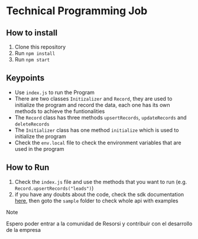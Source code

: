 # Technical Programming Job

## How to install

1. Clone this repository
2. Run `npm install`
3. Run `npm start`

## Keypoints

- Use `index.js` to run the Program
- There are two classes `Initizalizer` and `Record`, they are used to initialize the program and record the data, each one has its own methods to achieve the funtionalities
- The `Record` class has three methods `upsertRecords`, `updateRecords` and `deleteRecords`
- The `Initializer` class has one method `initialize` which is used to initialize the program
- Check the `env.local` file to check the environment variables that are used in the program

## How to Run

1. Check the `index.js` file and use the methods that you want to run (e.g. `Record.upsertRecords("leads")`)
2. if you have any doubts about the code, check the sdk documentation [here](https://github.com/zoho/zohocrm-nodejs-sdk-7.0/tree/master), then goto the `sample` folder to check whole api with examples

> [!NOTE]
> Espero poder entrar a la comunidad de Resorsi y contribuir con el desarrollo de la empresa
